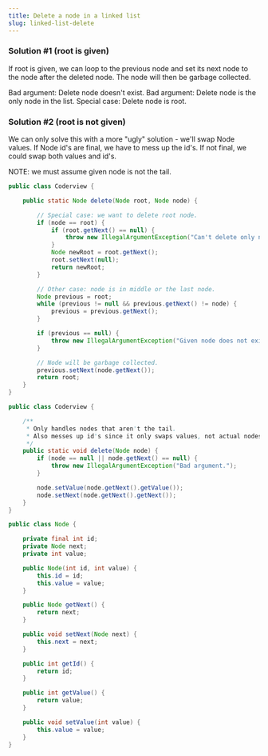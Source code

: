 ```yaml
---
title: Delete a node in a linked list
slug: linked-list-delete
---
```


### Solution #1 (root is given)

If root is given, we can loop to the previous node and set its next node to the node after the deleted node. The node will then be garbage collected.

Bad argument: Delete node doesn't exist.
Bad argument: Delete node is the only node in the list.
Special case: Delete node is root.

### Solution #2 (root is not given)

We can only solve this with a more "ugly" solution - we'll swap Node values. If Node id's are final, we have to mess up the id's. If not final, we could swap both values and id's.

NOTE: we must assume given node is not the tail.

```java
public class Coderview {

    public static Node delete(Node root, Node node) {

        // Special case: we want to delete root node.
        if (node == root) {
            if (root.getNext() == null) {
                throw new IllegalArgumentException("Can't delete only node in list.");
            }
            Node newRoot = root.getNext();
            root.setNext(null);
            return newRoot;
        }

        // Other case: node is in middle or the last node.
        Node previous = root;
        while (previous != null && previous.getNext() != node) {
            previous = previous.getNext();
        }

        if (previous == null) {
            throw new IllegalArgumentException("Given node does not exist in list.");
        }

        // Node will be garbage collected.
        previous.setNext(node.getNext());
        return root;
    }
}
```

```java
public class Coderview {

    /**
     * Only handles nodes that aren't the tail.
     * Also messes up id's since it only swaps values, not actual nodes.
     */
    public static void delete(Node node) {
        if (node == null || node.getNext() == null) {
            throw new IllegalArgumentException("Bad argument.");
        }

        node.setValue(node.getNext().getValue());
        node.setNext(node.getNext().getNext());
    }
}
```

```java
public class Node {

    private final int id;
    private Node next;
    private int value;

    public Node(int id, int value) {
        this.id = id;
        this.value = value;
    }

    public Node getNext() {
        return next;
    }

    public void setNext(Node next) {
        this.next = next;
    }

    public int getId() {
        return id;
    }

    public int getValue() {
        return value;
    }

    public void setValue(int value) {
        this.value = value;
    }
}
```
